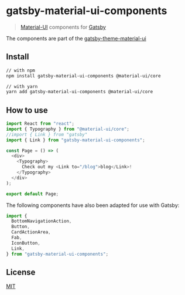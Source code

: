 # gatsby-material-ui-components

> [Material-UI](https://github.com/mui-org/material-ui) components for [Gatsby](https://github.com/gatsbyjs/gatsby)

The components are part of the [gatsby-theme-material-ui](https://github.com/hupe1980/gatsby-theme-material-ui/packages/gatsby-theme-material-ui)

## Install

```sh
// with npm
npm install gatsby-material-ui-components @material-ui/core

// with yarn
yarn add gatsby-material-ui-components @material-ui/core
```

## How to use

```javascript
import React from "react";
import { Typography } from "@material-ui/core";
//import { Link } from "gatsby"
import { Link } from "gatsby-material-ui-components";

const Page = () => (
  <div>
    <Typography>
      Check out my <Link to="/blog">blog</Link>!
    </Typography>
  </div>
);

export default Page;
```

The following components have also been adapted for use with Gatsby:

```javascript
import {
  BottomNavigationAction,
  Button,
  CardActionArea,
  Fab,
  IconButton,
  Link,
} from "gatsby-material-ui-components";
```

## License

[MIT](LICENSE)

